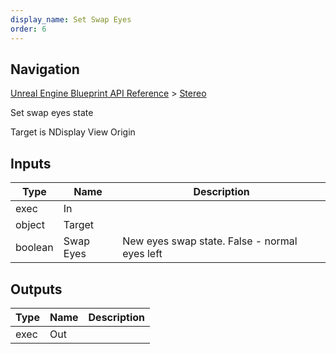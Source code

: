 ```yaml
---
display_name: Set Swap Eyes
order: 6
---
```

## Navigation

[Unreal Engine Blueprint API Reference](https://dev.epicgames.com/documentation/en-us/unreal-engine/BlueprintAPI) > [Stereo](https://dev.epicgames.com/documentation/en-us/unreal-engine/BlueprintAPI/Stereo)

Set swap eyes state

Target is NDisplay View Origin

## Inputs

| Type | Name | Description |
| --- | --- | --- |
| exec | In |  |
| object | Target |  |
| boolean | Swap Eyes | New eyes swap state. False - normal eyes left|right, true - swapped eyes right|left |

## Outputs

| Type | Name | Description |
| --- | --- | --- |
| exec | Out |  |
